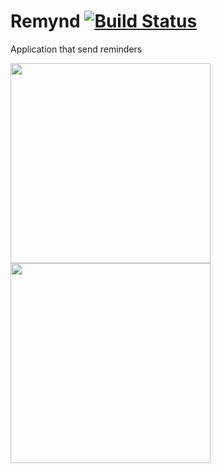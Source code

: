 # Remynd [![Build Status](https://travis-ci.com/nongdenchet/Remynd.svg?token=f8pNsM7PsbweNySa3YLV&branch=master)](https://travis-ci.com/nongdenchet/Remynd)
Application that send reminders

<img src="https://github.com/nongdenchet/Remynd/blob/master/image/device-2019-11-26-221100.png" width="320"> <img src="https://github.com/nongdenchet/Remynd/blob/master/image/device-2019-11-26-221114.png" width="320">

